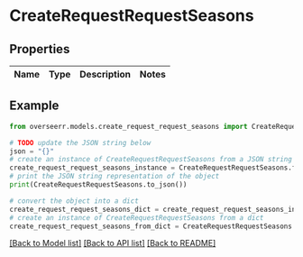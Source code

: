 # CreateRequestRequestSeasons


## Properties

Name | Type | Description | Notes
------------ | ------------- | ------------- | -------------

## Example

```python
from overseerr.models.create_request_request_seasons import CreateRequestRequestSeasons

# TODO update the JSON string below
json = "{}"
# create an instance of CreateRequestRequestSeasons from a JSON string
create_request_request_seasons_instance = CreateRequestRequestSeasons.from_json(json)
# print the JSON string representation of the object
print(CreateRequestRequestSeasons.to_json())

# convert the object into a dict
create_request_request_seasons_dict = create_request_request_seasons_instance.to_dict()
# create an instance of CreateRequestRequestSeasons from a dict
create_request_request_seasons_from_dict = CreateRequestRequestSeasons.from_dict(create_request_request_seasons_dict)
```
[[Back to Model list]](../README.md#documentation-for-models) [[Back to API list]](../README.md#documentation-for-api-endpoints) [[Back to README]](../README.md)


